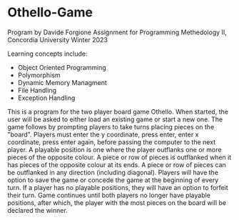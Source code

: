 # Othello-Game
Program by Davide Forgione
Assignment for Programming Methedology II, Concordia University
Winter 2023

Learning concepts include:
- Object Oriented Programming
- Polymorphism
- Dynamic Memory Managment
- File Handling
- Exception Handling

This is a program for the two player board game Othello.
When started, the user will be asked to either load an existing game or start a new one. 
The game follows by prompting players to take turns placing pieces on the "board". 
Players must enter the y coordinate, press enter, enter x coordinate, press enter again, 
before passing the computer to the next player.
A playable position is one where the player outflanks one or more pieces of the opposite colour.
A piece or row of pieces is outflanked when it has pieces of the opposite colour at its ends.
A piece or row of pieces can be outflanked in any direction (including diagonal).
Players will have the option to save the game or concede the game at the beginning of every turn.
If a player has no playable positions, they will have an option to forfeit their turn.
Game continues until both players no longer have playable positions, after which, the 
player with the most pieces on the board will be declared the winner.
